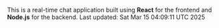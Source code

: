 This is a real-time chat application built using **React** for the frontend and **Node.js** for the backend.
Last updated: Sat Mar 15 04:09:11 UTC 2025
